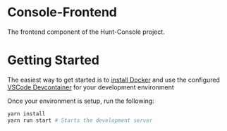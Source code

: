 # Console-Frontend

The frontend component of the Hunt-Console project.

# Getting Started

The easiest way to get started is to [install Docker](https://docs.docker.com/get-docker/) and use the configured
[VSCode Devcontainer][devcontainers] for your development environment

Once your environment is setup, run the following:

```bash
yarn install
yarn run start # Starts the development server
```

[devcontainers]: https://code.visualstudio.com/docs/remote/containers
